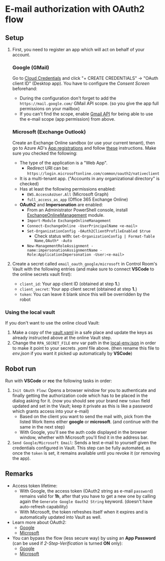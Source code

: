 # E-mail authorization with OAuth2 flow

## Setup

1. First, you need to register an app which will act on behalf of your account.

   ### Google (GMail)

   Go to [Cloud Credentials](https://console.cloud.google.com/apis/credentials)
   and click "+ CREATE CREDENTIALS" -> "OAuth client ID" (Desktop app). You have to
   configure the *Consent Screen* beforehand:
   - During the configuration don't forget to add the `https://mail.google.com/` GMail
     API scope. (so you give the app full permissions on your mailbox)
   - If you can't find the scope, enable
     [Gmail API](https://console.cloud.google.com/marketplace/product/google/gmail.googleapis.com)
     for being able to use the e-mail scope (app permission) from above.

   ### Microsoft (Exchange Outlook)

   Create an Exchange Online sandbox (or use your current tenant), then go to Azure
   AD's [App registrations](https://portal.azure.com/#view/Microsoft_AAD_IAM/ActiveDirectoryMenuBlade/~/RegisteredApps)
   and follow [these](https://docs.microsoft.com/en-us/exchange/client-developer/legacy-protocols/how-to-authenticate-an-imap-pop-smtp-application-by-using-oauth)
   instructions. Make sure you checked the following:
   - The type of the application is a "Web App".
     - Redirect URI can be: `https://login.microsoftonline.com/common/oauth2/nativeclient`
   - It is a multi-tenant app. ("Accounts in any organizational directory" is checked)
   - Has at least the following permissions enabled:
     - `EWS.AccessAsUser.All` (Microsoft Graph)
     - `full_access_as_app` (Office 365 Exchange Online)
   - **OAuth2** and **Impersonation** are enabled:
     - From an Administrator PowerShell console, install [ExchangeOnlineManagement](https://www.powershellgallery.com/packages/ExchangeOnlineManagement/2.0.5)
       module.
     - `Import-Module ExchangeOnlineManagement`
     - `Connect-ExchangeOnline -UserPrincipalName <e-mail>`
     - `Set-OrganizationConfig -OAuth2ClientProfileEnabled $true`
       - Check status with: `Get-OrganizationConfig | Format-Table Name,OAuth* -Auto`
     - `New-ManagementRoleAssignment -name:impersonationAssignmentName -Role:ApplicationImpersonation -User:<e-mail>`

2. Create a secret called `email_oauth_google/microsoft` in Control Room's Vault with
   the following entries (and make sure to connect **VSCode** to the online secrets
   vault first):
   - `client_id`: Your app client ID (obtained at step **1.**)
   - `client_secret`: Your app client secret (obtained at step **1.**)
   - `token`: You can leave it blank since this will be overridden by the robot

### Using the local vault

If you don't want to use the online cloud Vault:
1. Make a copy of the [vault.yaml](./devdata/vault.yaml) in a safe place and update the
   keys as already instructed above at the online Vault step.
2. Change the `RPA_SECRET_FILE` env var path in the
   [local-env.json](./devdata/local-env.json) in order to make it point to your secrets
   *.yaml* file above. (then rename this file to *env.json* if you want it picked up
   automatically by **VSCode**)

## Robot run

Run with **VSCode** or **rcc** the following tasks in order:
1. `Init OAuth Flow`: Opens a browser window for you to authenticate and finally
   getting the authorization code which has to be placed in the dialog asking for it.
   (now you should see your brand new `token` field updated and set in the Vault;
   keep it private as this is like a password which grants access into your e-mail)
   - Based on the client you want to send the mail with, pick from the listed Work
     Items either **google** or **microsoft**. (and continue with the same in the next
     step)
   - With Google, you'll see the auth code displayed in the browser window, whether
     with Microsoft you'll find it in the address bar.
2. `Send Google/Microsoft Email`: Sends a test e-mail to yourself given the credentials
   configured in Vault. This step can be fully automated, as once the `token` is set,
   it remains available until you revoke it (or removing the app).

## Remarks

- Access token lifetime:
  - With Google, the access token (OAuth2 string as e-mail `password`) remains valid
    for **1h**, after that you have to get a new one by calling again the
    `Generate Google Oauth2 String` keyword. (doesn't have auto-refresh capability)
  - With Microsoft, the token refreshes itself when it expires and is automatically
    updated into Vault as well.
- Learn more about OAuth2:
  - [Google](https://developers.google.com/identity/protocols/oauth2)
  - [Microsoft](https://docs.microsoft.com/en-us/azure/active-directory/develop/v2-oauth2-auth-code-flow)
- You can bypass the flow (less secure way) by using an **App Password** (can be used
  if *2-Step-Verification* is turned **ON** only):
  - [Google](https://robocorp.com/docs/development-guide/email/sending-emails-with-gmail-smtp#configuration-of-the-gmail-account)
  - [Microsoft](https://support.microsoft.com/en-gb/account-billing/manage-app-passwords-for-two-step-verification-d6dc8c6d-4bf7-4851-ad95-6d07799387e9)
